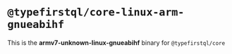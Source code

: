 # `@typefirstql/core-linux-arm-gnueabihf`

This is the **armv7-unknown-linux-gnueabihf** binary for `@typefirstql/core`
